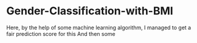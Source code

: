 # Gender-Classification-with-BMI
Here, by the help of some machine learning algorithm,
I managed to get a fair prediction score for this
And then some
